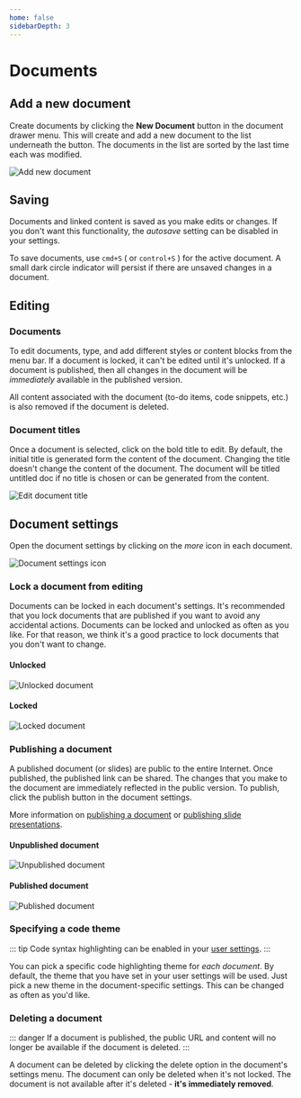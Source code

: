 ```yaml
---
home: false
sidebarDepth: 3
---
```


# Documents

## Add a new document

Create documents by clicking the **New Document** button in the document drawer menu. This will create and add a new document to the list underneath the button. The documents in the list are sorted by the last time each was modified.

![Add new document](/add-new-document.png)

## Saving

Documents and linked content is saved as you make edits or changes. If you don't want this functionality, the _autosave_ setting can be disabled in your settings.

To save documents, use `cmd+S` ( or `control+S` ) for the active document. A small dark circle indicator will persist if there are unsaved changes in a document.

## Editing

### Documents

To edit documents, type, and add different styles or content blocks from the menu bar. If a document is locked, it can't be edited until it's unlocked. If a document is published, then all changes in the document will be _immediately_ available in the published version.

All content associated with the document (to-do items, code snippets, etc.) is also removed if the document is deleted.

### Document titles

Once a document is selected, click on the bold title to edit. By default, the initial title is generated form the content of the document. Changing the title doesn't change the content of the document. The document will be titled untitled doc if no title is chosen or can be generated from the content.

![Edit document title](/edit-document-title.png)

## Document settings

Open the document settings by clicking on the _more_ icon in each document.

![Document settings icon](/document-settings-icon.png)

### Lock a document from editing

Documents can be locked in each document's settings. It's recommended that you lock documents that are published if you want to avoid any accidental actions. Documents can be locked and unlocked as often as you like. For that reason, we think it's a good practice to lock documents that you don't want to change.

#### Unlocked

![Unlocked document](/unlocked-document.png)

#### Locked

![Locked document ](/locked-document.png)

### Publishing a document

A published document (or slides) are public to the entire Internet. Once published, the published link can be shared. The changes that you make to the document are immediately reflected in the public version. To publish, click the publish button in the document settings.

More information on [publishing a document](/publishing/documents.html) or [publishing slide presentations](/publishing/slideshows.html).

#### Unpublished document

![Unpublished document](/unpublished-document.png)

#### Published document

![Published document](/published-document.png)

### Specifying a code theme

::: tip
Code syntax highlighting can be enabled in your [user settings](/user-settings/settings.html#code-theme).
:::

You can pick a specific code highlighting theme for _each document_. By default, the theme that you have set in your user settings will be used. Just pick a new theme in the document-specific settings. This can be changed as often as you'd like.

### Deleting a document

::: danger
If a document is published, the public URL and content will no longer be available if the document is deleted.
:::

A document can be deleted by clicking the delete option in the document's settings menu. The document can only be deleted when it's not locked. The document is not available after it's deleted - **it's immediately removed**.
